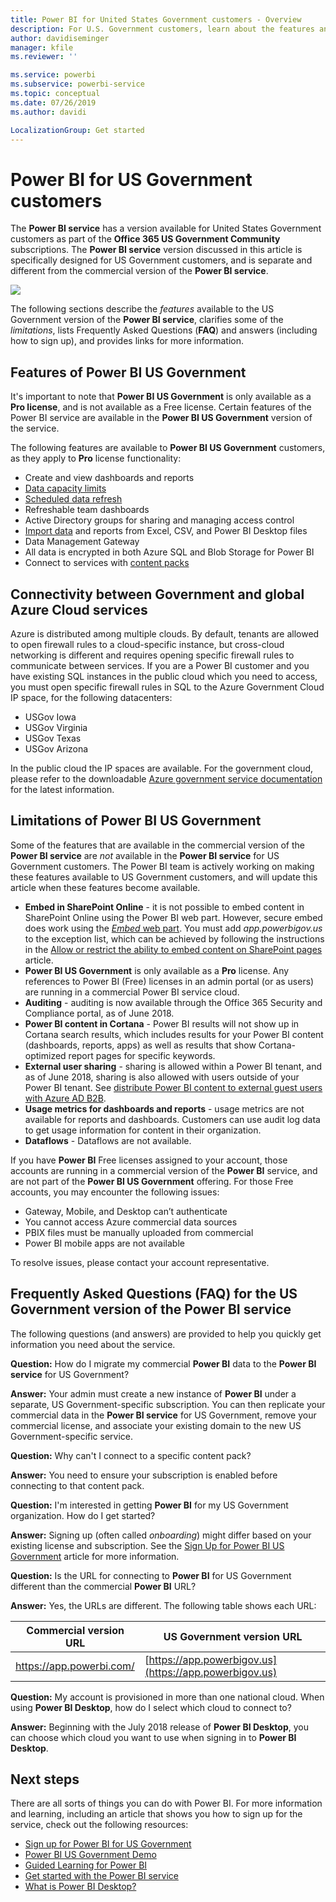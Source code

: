 ```yaml
---
title: Power BI for United States Government customers - Overview
description: For U.S. Government customers, learn about the features and limitations for the Power BI US Government service
author: davidiseminger
manager: kfile
ms.reviewer: ''

ms.service: powerbi
ms.subservice: powerbi-service
ms.topic: conceptual
ms.date: 07/26/2019
ms.author: davidi

LocalizationGroup: Get started
---
```

# Power BI for US Government customers
The **Power BI service** has a version available for United States Government customers as part of the **Office 365 US Government Community** subscriptions. The **Power BI service** version discussed in this article is specifically designed for US Government customers, and is separate and different from the commercial version of the **Power BI service**.

![](media/service-govus-overview/service_usgov_overview-1.png)

The following sections describe the *features* available to the US Government version of the **Power BI service**, clarifies some of the *limitations*, lists Frequently Asked Questions (**FAQ**) and answers (including how to sign up), and provides links for more information.

## Features of Power BI US Government
It's important to note that **Power BI US Government** is only available as a **Pro license**, and is not available as a Free license. Certain features of the Power BI service are available in the **Power BI US Government** version of the service.

The following features are available to **Power BI US Government** customers, as they apply to **Pro** license functionality:

* Create and view dashboards and reports
* [Data capacity limits](service-admin-manage-your-data-storage-in-power-bi.md)
* [Scheduled data refresh](refresh-data.md)
* Refreshable team dashboards
* Active Directory groups for sharing and managing access control
* [Import data](service-get-data.md) and reports from Excel, CSV, and Power BI Desktop files
* Data Management Gateway
* All data is encrypted in both Azure SQL and Blob Storage for Power BI
* Connect to services with [content packs](service-connect-to-services.md)

## Connectivity between Government and global Azure Cloud services 

Azure is distributed among multiple clouds. By default, tenants are allowed to open firewall rules to a  cloud-specific instance, but cross-cloud networking is different and requires opening specific firewall rules to communicate between services. If you are a Power BI customer and you have existing SQL instances in the public cloud which you need to access, you must open specific firewall rules in SQL to the Azure Government Cloud IP space, for the following datacenters:

* USGov Iowa
* USGov Virginia
* USGov Texas
* USGov Arizona

In the public cloud the IP spaces are available. For the government cloud, please refer to the downloadable [Azure government service documentation](https://www.microsoft.com/download/details.aspx?id=57063) for the latest information.

## Limitations of Power BI US Government
Some of the features that are available in the commercial version of the **Power BI service** are *not* available in the **Power BI service** for US Government customers. The Power BI team is actively working on making these features available to US Government customers, and will update this article when these features become available.

* **Embed in SharePoint Online** - it is not possible to embed content in SharePoint Online using the Power BI web part. However, secure embed does work using the [*Embed* web part](https://docs.microsoft.com/power-bi/service-embed-secure). You must add *app.powerbigov.us* to the exception list, which can be achieved by following the instructions in the [Allow or restrict the ability to embed content on SharePoint pages](https://support.office.com/article/allow-or-restrict-the-ability-to-embed-content-on-sharepoint-pages-e7baf83f-09d0-4bd1-9058-4aa483ee137b) article.
* **Power BI US Government** is only available as a **Pro** license. Any references to Power BI (Free) licenses in an admin portal (or as users) are running in a commercial Power BI service cloud.
* **Auditing** - auditing is now available through the Office 365 Security and Compliance portal, as of June 2018.
* **Power BI content in Cortana** - Power BI results will not show up in Cortana search results, which includes results for your Power BI content (dashboards, reports, apps) as well as results that show Cortana-optimized report pages for specific keywords.
* **External user sharing** - sharing is allowed within a Power BI tenant, and as of June 2018, sharing is also allowed with users outside of your Power BI tenant. See [distribute Power BI content to external guest users with Azure AD B2B](service-admin-azure-ad-b2b.md).
* **Usage metrics for dashboards and reports** - usage metrics are not available for reports and dashboards. Customers can use audit log data to get usage information for content in their organization.
* **Dataflows** - Dataflows are not available.

If you have **Power BI** Free licenses assigned to your account, those accounts are running in a commercial version of the **Power BI** service, and are not part of the **Power BI US Government** offering. For those Free accounts, you may encounter the following issues:

* Gateway, Mobile, and Desktop can’t authenticate
* You cannot access Azure commercial data sources
* PBIX files must be manually uploaded from commercial
* Power BI mobile apps are not available

To resolve issues, please contact your account representative.

## Frequently Asked Questions (FAQ) for the US Government version of the Power BI service
The following questions (and answers) are provided to help you quickly get information you need about the service.

**Question:** How do I migrate my commercial **Power BI** data to the **Power BI service** for US Government?

**Answer:** Your admin must create a new instance of **Power BI** under a separate, US Government-specific subscription. You can then replicate your commercial data in the **Power BI service** for US Government, remove your commercial license, and associate your existing domain to the new US Government-specific service.

**Question:** Why can't I connect to a specific content pack?

**Answer:** You need to ensure your subscription is enabled before connecting to that content pack.

**Question:** I'm interested in getting **Power BI** for my US Government organization. How do I get started?

**Answer:** Signing up (often called *onboarding*) might differ based on your existing license and subscription. See the [Sign Up for Power BI US Government](service-govus-signup.md) article for more information.

**Question:** Is the URL for connecting to **Power BI** for US Government different than the commercial **Power BI** URL?

**Answer:** Yes, the URLs are different. The following table shows each URL:

| Commercial version URL | US Government version URL |
| --- | --- |
| https://app.powerbi.com/ |[https://app.powerbigov.us](https://app.powerbigov.us) |

**Question:** My account is provisioned in more than one national cloud. When using **Power BI Desktop**, how do I select which cloud to connect to?

**Answer:** Beginning with the July 2018 release of **Power BI Desktop**, you can choose which cloud you want to use when signing in to **Power BI Desktop**.


## Next steps
There are all sorts of things you can do with Power BI. For more information and learning, including an article that shows you how to sign up for the service, check out the following resources:

* [Sign up for Power BI for US Government](service-govus-signup.md)
* <a href="https://channel9.msdn.com/Blogs/Azure/Cognitive-Services-HDInsight-and-Power-BI-on-Azure-Government">Power BI US Government Demo</a>
* [Guided Learning for Power BI](guided-learning/gettingstarted.yml?tutorial-step=1)
* [Get started with the Power BI service](service-get-started.md)
* [What is Power BI Desktop?](desktop-what-is-desktop.md)

